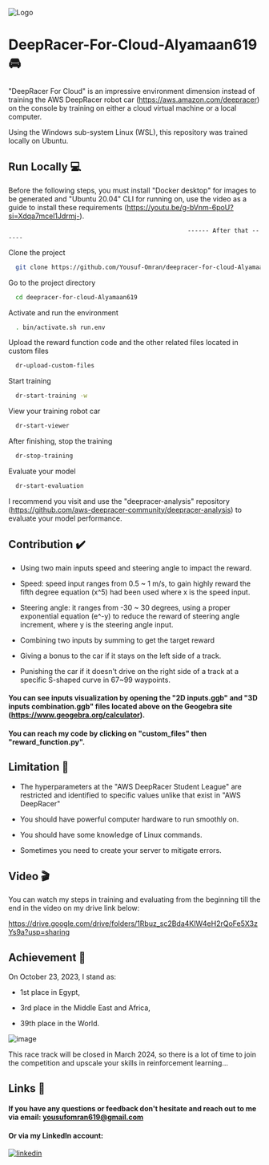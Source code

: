 
![Logo](https://images.fineartamerica.com/images/artworkimages/mediumlarge/3/stand-with-palestine-tinh-tran-le-thanh.jpg)


# DeepRacer-For-Cloud-Alyamaan619 🚘 

"DeepRacer For Cloud" is an impressive environment dimension instead of training the AWS DeepRacer robot car (https://aws.amazon.com/deepracer) on the console by training on either a cloud virtual machine or a local computer.

Using the Windows sub-system Linux (WSL), this repository was trained locally on Ubuntu.
## Run Locally 💻

Before the following steps, you must install "Docker desktop" for images to be generated and "Ubuntu 20.04" CLI for running on, use the video as a guide to install these requirements (https://youtu.be/g-bVnm-6poU?si=Xdqa7mcel1Jdrmj-).

                                                      ------ After that ------ 

Clone the project

```bash
  git clone https://github.com/Yousuf-Omran/deepracer-for-cloud-Alyamaan619
```

Go to the project directory

```bash
  cd deepracer-for-cloud-Alyamaan619
```

Activate and run the environment

```bash
  . bin/activate.sh run.env
```

Upload the reward function code and the other related files located in custom files
```bash
  dr-upload-custom-files
```

Start training

```bash
  dr-start-training -w
```

View your training robot car

```bash
  dr-start-viewer 
```
After finishing, stop the training

```bash
  dr-stop-training 
```

Evaluate your model

```bash
  dr-start-evaluation
```
I recommend you visit and use the "deepracer-analysis" repository (https://github.com/aws-deepracer-community/deepracer-analysis) to evaluate your model performance.

## Contribution ✔️  

- Using two main inputs speed and steering angle to impact the reward.
- Speed: speed input ranges from 0.5 ~ 1 m/s, to gain highly reward the fifth degree equation (x^5) had been used where x is the speed input.
- Steering angle: it ranges from -30 ~ 30 degrees, using a proper exponential equation (e^-y) to reduce the reward of steering angle increment, where y is the steering angle input.

- Combining two inputs by summing to get the target reward
- Giving a bonus to the car if it stays on the left side of a track.
- Punishing the car if it doesn't drive on the right side of a track at a specific S-shaped curve in 67~99 waypoints.

#### You can see inputs visualization by opening the "2D inputs.ggb" and "3D inputs combination.ggb" files located above on the Geogebra site (https://www.geogebra.org/calculator).

#### You can reach my code by clicking on "custom_files" then "reward_function.py".




## Limitation 💢
- The hyperparameters at the "AWS DeepRacer Student League" are restricted and identified to specific values unlike that exist in "AWS DeepRacer" 
- You should have powerful computer hardware to run smoothly on.

- You should have some knowledge of Linux commands.
- Sometimes you need to create your server to mitigate errors.

## Video 🎬 

You can watch my steps in training and evaluating from the beginning till the end in the video on my drive link below: 

https://drive.google.com/drive/folders/1Rbuz_sc2Bda4KIW4eH2rQoFe5X3zYs9a?usp=sharing
## Achievement 💯 
On October 23, 2023, I stand as:
- 1st place in Egypt,
 
- 3rd place in the Middle East and Africa,

- 39th place in the World.
  
![image](https://github.com/Yousuf-Omran/deepracer-for-cloud-Alyamaan619/assets/134161427/89b03883-52f4-43b4-9fbb-7e96de847b78)


This race track will be closed in March 2024, so there is a lot of time to join the competition and upscale your skills in reinforcement learning...

## Links 🔗 

#### If you have any questions or feedback don't hesitate and reach out to me via email: yousufomran619@gmail.com

#### Or via my LinkedIn account:

[![linkedin](https://img.shields.io/badge/linkedin-0A66C2?style=for-the-badge&logo=linkedin&logoColor=white)](https://www.linkedin.com/in/yousuf-omran-5b2884243/)



